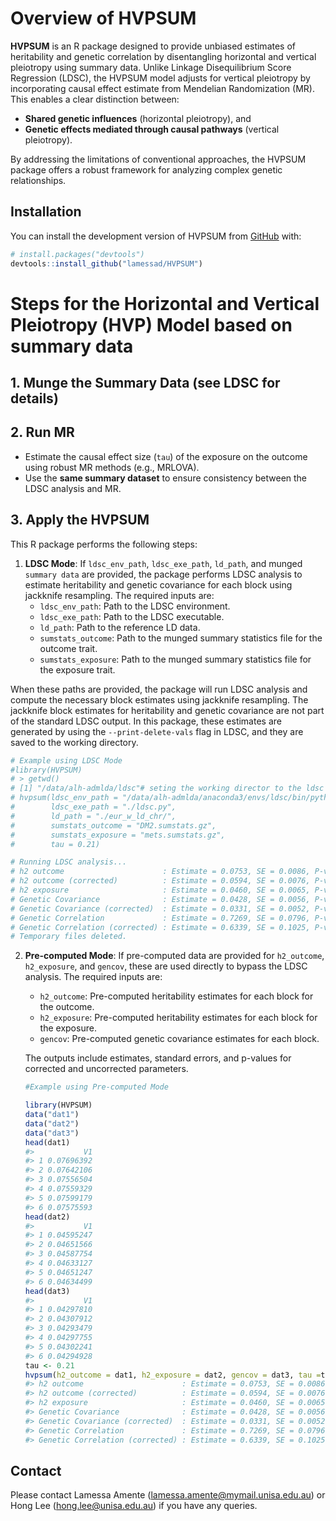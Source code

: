 
<!-- README.md is generated from README.Rmd. Please edit that file -->

# Overview of HVPSUM

<!-- badges: start -->

<!-- badges: end -->

**HVPSUM** is an R package designed to provide unbiased estimates of
heritability and genetic correlation by disentangling horizontal and
vertical pleiotropy using summary data. Unlike Linkage Disequilibrium
Score Regression (LDSC), the HVPSUM model adjusts for vertical
pleiotropy by incorporating causal effect estimate from Mendelian
Randomization (MR). This enables a clear distinction between:

- **Shared genetic influences** (horizontal pleiotropy), and
- **Genetic effects mediated through causal pathways** (vertical
  pleiotropy).

By addressing the limitations of conventional approaches, the HVPSUM
package offers a robust framework for analyzing complex genetic
relationships.

## Installation

You can install the development version of HVPSUM from
[GitHub](https://github.com/) with:

``` r
# install.packages("devtools")
devtools::install_github("lamessad/HVPSUM")
```

# Steps for the Horizontal and Vertical Pleiotropy (HVP) Model based on summary data

## 1. Munge the Summary Data (see LDSC for details)

## 2. Run MR

- Estimate the causal effect size (`tau`) of the exposure on the outcome
  using robust MR methods (e.g., MRLOVA).
- Use the **same summary dataset** to ensure consistency between the
  LDSC analysis and MR.

## 3. Apply the HVPSUM

This R package performs the following steps:

1.  **LDSC Mode**: If `ldsc_env_path`, `ldsc_exe_path`, `ld_path`, and
    munged `summary data` are provided, the package performs LDSC
    analysis to estimate heritability and genetic covariance for each
    block using jackknife resampling. The required inputs are:
    - `ldsc_env_path`: Path to the LDSC environment.
    - `ldsc_exe_path`: Path to the LDSC executable.
    - `ld_path`: Path to the reference LD data.
    - `sumstats_outcome`: Path to the munged summary statistics file for
      the outcome trait.
    - `sumstats_exposure`: Path to the munged summary statistics file
      for the exposure trait.

When these paths are provided, the package will run LDSC analysis and
compute the necessary block estimates using jackknife resampling. The
jackknife block estimates for heritability and genetic covariance are
not part of the standard LDSC output. In this package, these estimates
are generated by using the `--print-delete-vals` flag in LDSC, and they
are saved to the working directory.

``` r
# Example using LDSC Mode
#library(HVPSUM)
# > getwd()
# [1] "/data/alh-admlda/ldsc"# seting the working director to the ldsc is crucial to run the ldsc smoothly
# hvpsum(ldsc_env_path = "/data/alh-admlda/anaconda3/envs/ldsc/bin/python",
#        ldsc_exe_path = "./ldsc.py",
#        ld_path = "./eur_w_ld_chr/",
#        sumstats_outcome = "DM2.sumstats.gz",
#        sumstats_exposure = "mets.sumstats.gz",
#        tau = 0.21)

# Running LDSC analysis...
# h2 outcome                      : Estimate = 0.0753, SE = 0.0086, P-value = < 2.22e-16
# h2 outcome (corrected)          : Estimate = 0.0594, SE = 0.0076, P-value = 5.9497e-15
# h2 exposure                     : Estimate = 0.0460, SE = 0.0065, P-value = 1.1615e-12
# Genetic Covariance              : Estimate = 0.0428, SE = 0.0056, P-value = 3.203e-14
# Genetic Covariance (corrected)  : Estimate = 0.0331, SE = 0.0052, P-value = 2.6609e-10
# Genetic Correlation             : Estimate = 0.7269, SE = 0.0796, P-value = < 2.22e-16
# Genetic Correlation (corrected) : Estimate = 0.6339, SE = 0.1025, P-value = 6.2006e-10
# Temporary files deleted.
```

2.  **Pre-computed Mode**: If pre-computed data are provided for
    `h2_outcome`, `h2_exposure`, and `gencov`, these are used directly
    to bypass the LDSC analysis. The required inputs are:

    - `h2_outcome`: Pre-computed heritability estimates for each block
      for the outcome.
    - `h2_exposure`: Pre-computed heritability estimates for each block
      for the exposure.
    - `gencov`: Pre-computed genetic covariance estimates for each
      block.

    The outputs include estimates, standard errors, and p-values for
    corrected and uncorrected parameters.

    ``` r
    #Example using Pre-computed Mode

    library(HVPSUM)
    data("dat1")
    data("dat2")
    data("dat3")
    head(dat1)
    #>           V1
    #> 1 0.07696392
    #> 2 0.07642106
    #> 3 0.07556504
    #> 4 0.07559329
    #> 5 0.07599179
    #> 6 0.07575593
    head(dat2)
    #>           V1
    #> 1 0.04595247
    #> 2 0.04651566
    #> 3 0.04587754
    #> 4 0.04633127
    #> 5 0.04651247
    #> 6 0.04634499
    head(dat3)
    #>           V1
    #> 1 0.04297810
    #> 2 0.04307912
    #> 3 0.04293479
    #> 4 0.04297755
    #> 5 0.04302241
    #> 6 0.04294928
    tau <- 0.21
    hvpsum(h2_outcome = dat1, h2_exposure = dat2, gencov = dat3, tau =tau)   
    #> h2 outcome                      : Estimate = 0.0753, SE = 0.0086, P-value = < 2.22e-16
    #> h2 outcome (corrected)          : Estimate = 0.0594, SE = 0.0076, P-value = 5.9497e-15
    #> h2 exposure                     : Estimate = 0.0460, SE = 0.0065, P-value = 1.1615e-12
    #> Genetic Covariance              : Estimate = 0.0428, SE = 0.0056, P-value = 3.203e-14
    #> Genetic Covariance (corrected)  : Estimate = 0.0331, SE = 0.0052, P-value = 2.6609e-10
    #> Genetic Correlation             : Estimate = 0.7269, SE = 0.0796, P-value = < 2.22e-16
    #> Genetic Correlation (corrected) : Estimate = 0.6339, SE = 0.1025, P-value = 6.2006e-10
    ```

## Contact

Please contact Lamessa Amente (<lamessa.amente@mymail.unisa.edu.au>) or
Hong Lee (<hong.lee@unisa.edu.au>) if you have any queries.
